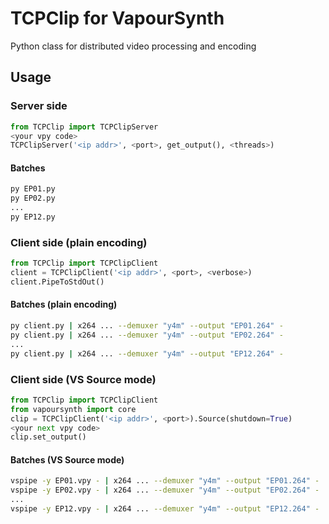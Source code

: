 # TCPClip for VapourSynth
Python class for distributed video processing and encoding

## Usage

### Server side
```python
from TCPClip import TCPClipServer
<your vpy code>
TCPClipServer('<ip addr>', <port>, get_output(), <threads>)
```

#### Batches
```sh
py EP01.py
py EP02.py
...
py EP12.py
```

### Client side (plain encoding)
```python
from TCPClip import TCPClipClient
client = TCPClipClient('<ip addr>', <port>, <verbose>)
client.PipeToStdOut()
```

#### Batches (plain encoding)
```sh
py client.py | x264 ... --demuxer "y4m" --output "EP01.264" -
py client.py | x264 ... --demuxer "y4m" --output "EP02.264" -
...
py client.py | x264 ... --demuxer "y4m" --output "EP12.264" -
```

### Client side (VS Source mode)
```python
from TCPClip import TCPClipClient
from vapoursynth import core
clip = TCPClipClient('<ip addr>', <port>).Source(shutdown=True)
<your next vpy code>
clip.set_output()
```

#### Batches (VS Source mode)
```sh
vspipe -y EP01.vpy - | x264 ... --demuxer "y4m" --output "EP01.264" -
vspipe -y EP02.vpy - | x264 ... --demuxer "y4m" --output "EP02.264" -
...
vspipe -y EP12.vpy - | x264 ... --demuxer "y4m" --output "EP12.264" -
```
